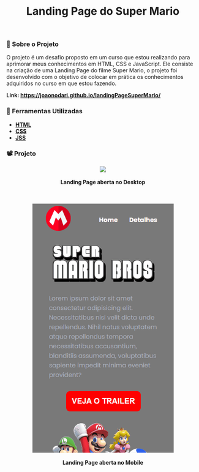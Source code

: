 <h1 align="center">Landing Page do Super Mario</h1>
<br>

### 🚨 Sobre o Projeto

O projeto é um desafio proposto em um curso que estou realizando para aprimorar meus conhecimentos em HTML, CSS e JavaScript. Ele consiste na criação de uma Landing Page do filme Super Mario, o projeto foi desenvolvido com o objetivo de colocar em prática os conhecimentos adquiridos no curso em que estou fazendo.

<strong>Link:<strong> https://joaonodari.github.io/landingPageSuperMario/

### 🔨 Ferramentas Utilizadas

* [HTML](https://developer.mozilla.org/pt-BR/docs/Web/HTML)
* [CSS](https://developer.mozilla.org/pt-BR/docs/Web/CSS)
* [JSS](https://developer.mozilla.org/pt-BR/docs/Web/JavaScript)

### 📽️ Projeto 


<div align="center">
    <img  src='src/imagens/desktop.gif'></img>
    <p>Landing Page aberta no Desktop</p>
<div>
<br>
<br>
<div align="center">
    <img src='src/imagens/mobile.gif'></img>
    <p>Landing Page aberta no Mobile</p>
<div>